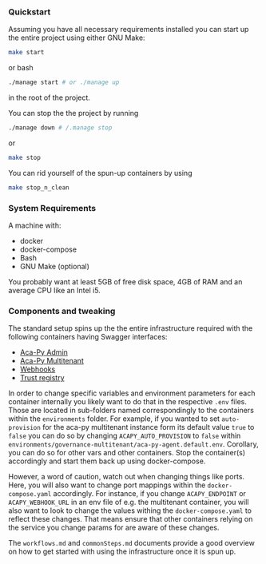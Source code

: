 ### Quickstart

Assuming you have all necessary requirements installed you can start up the entire project using either GNU Make:

```bash
make start
```

or bash

```bash
./manage start # or ./manage up
```

in the root of the project.

You can stop the the project by running

```bash
./manage down # /.manage stop
```

or

```bash
make stop
```

You can rid yourself of the spun-up containers by using

```bash
make stop_n_clean
```

### System Requirements

A machine with:

- docker
- docker-compose
- Bash
- GNU Make (optional)

You probably want at least 5GB of free disk space, 4GB of RAM and an average CPU like an Intel i5.

### Components and tweaking

The standard setup spins up the the entire infrastructure required with the following containers having Swagger interfaces:

- [Aca-Py Admin](http://localhost:8000/docs)
- [Aca-Py Multitenant](http://localhost:8000/docs)
- [Webhooks](http://localhost:3010/docs)
- [Trust registry](http://localhost:8001/docs)

In order to change specific variables and environment parameters for each container internally you likely want to do that in the respective `.env` files. Those are located in sub-folders named correspondingly to the containers within the `environments` folder. For example,
if you wanted to set `auto-provision` for the aca-py multitenant instance form its default value `true` to `false` you can do so by changing `ACAPY_AUTO_PROVISION` to `false` within `environments/governance-multitenant/aca-py-agent.default.env`. Corollary, you can do so for other vars and other containers. Stop the container(s) accordingly and start them back up using docker-compose.

However, a word of caution, watch out when changing things like ports. Here, you will also want to change port mappings within the `docker-compose.yaml` accordingly. For instance, if you change `ACAPY_ENDPOINT` or `ACAPY_WEBHOOK_URL` in an env file of e.g. the multitenant container, you will also want to look to change the values withing the `docker-compose.yaml` to reflect these changes. That means ensure that other containers relying on the service you change params for are aware of these changes.

The `workflows.md` and `commonSteps.md` documents provide a good overview on how to get started with using the infrastructure once it is spun up.
